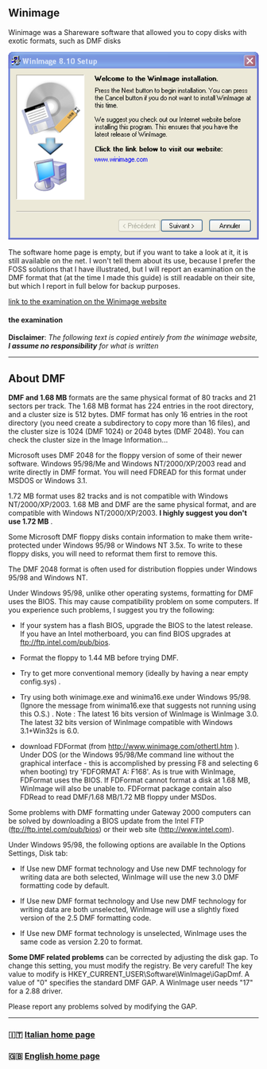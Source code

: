 ## Winimage

Winimage was a Shareware software that allowed you to copy disks with exotic formats, such as DMF disks

![Winimage](/assets/winimage-screenshot-461707024.png)

The software home page is empty, but if you want to take a look at it, it is still available on the net. I won't tell them about its use, because I prefer the FOSS solutions that I have illustrated, but I will report an examination on the DMF format that (at the time I made this guide) is still readable on their site, but which I report in full below for backup purposes.

[link to the examination on the Winimage website](https://www.winimage.com/wimushlp/wini1a1y.htm)

#### the examination

**Disclaimer**: *The following text is copied entirely from the winimage website, **I assume no responsibility** for what is written*

---

## About DMF
**DMF and 1.68 MB** formats are the same physical format of 80 tracks and 21 sectors per track. The 1.68 MB format has 224 entries in the root directory, and a cluster size is 512 bytes. DMF format has only 16 entries in the root directory (you need create a subdirectory to copy more than 16 files), and the cluster size is 1024 (DMF 1024) or 2048 bytes (DMF 2048). You can check the cluster size in the Image Information...

Microsoft uses DMF 2048 for the floppy version of some of their newer software. Windows 95/98/Me and Windows NT/2000/XP/2003 read and write directly in DMF format. You will need FDREAD for this format under MSDOS or Windows 3.1.

1.72 MB format uses 82 tracks and is not compatible with Windows NT/2000/XP/2003. 1.68 MB and DMF are the same physical format, and are compatible with Windows NT/2000/XP/2003. **I highly suggest you don't use 1.72 MB** .

Some Microsoft DMF floppy disks contain information to make them write-protected under Windows 95/98 or Windows NT 3.5x. To write to these floppy disks, you will need to reformat them first to remove this.

The DMF 2048 format is often used for distribution floppies under Windows 95/98 and Windows NT.

Under Windows 95/98, unlike other operating systems, formatting for DMF uses the BIOS. This may cause compatibility problem on some computers. If you experience such problems, I suggest you try the following:

- If your system has a flash BIOS, upgrade the BIOS to the latest release. If you have an Intel motherboard, you can find BIOS upgrades at ftp://ftp.intel.com/pub/bios.

- Format the floppy to 1.44 MB before trying DMF.

- Try to get more conventional memory (ideally by having a near empty config.sys) .

- Try using both winimage.exe and winima16.exe under Windows 95/98. (Ignore the message from winima16.exe that suggests not running using this O.S.) . Note : The latest 16 bits version of WinImage is WinImage 3.0. The latest 32 bits version of WinImage compatible with Windows 3.1+Win32s is 6.0.

- download FDFormat (from http://www.winimage.com/othertl.htm ). Under DOS (or the Windows 95/98/Me command line without the graphical interface - this is accomplished by pressing F8 and selecting 6 when booting) try 'FDFORMAT A: F168'. As is true with WinImage, FDFormat uses the BIOS. If FDFormat cannot format a disk at 1.68 MB, WinImage will also be unable to. FDFormat package contain also FDRead to read DMF/1.68 MB/1.72 MB floppy under MSDos.

Some problems with DMF formatting under Gateway 2000 computers can be solved by downloading a BIOS update from the Intel FTP (ftp://ftp.intel.com/pub/bios) or their web site (http://www.intel.com).

Under Windows 95/98, the following options are available In the Options Settings, Disk tab:

- If Use new DMF format technology and Use new DMF technology for writing data are both selected, WinImage will use the new 3.0 DMF formatting code by default.

- If Use new DMF format technology and Use new DMF technology for writing data are both unselected, WinImage will use a slightly fixed version of the 2.5 DMF formatting code.

- If Use new DMF format technology is unselected, WinImage uses the same code as version 2.20 to format.

**Some DMF related problems** can be corrected by adjusting the disk gap. To change this setting, you must modify the registry. Be very careful! The key value to modify is HKEY_CURRENT_USER\Software\WinImage\iGapDmf. A value of "0" specifies the standard DMF GAP. A WinImage user needs "17" for a 2.88 driver.

Please report any problems solved by modifying the GAP.

---

### 🇮🇹 [Italian home page](/readme.md)
### 🇬🇧 [English home page](/readme-en.md)
